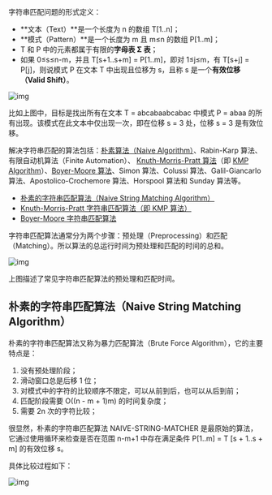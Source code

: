 字符串匹配问题的形式定义：

- **文本（Text）**是一个长度为 n 的数组 T[1..n]；
- **模式（Pattern）**是一个长度为 m 且 m≤n 的数组 P[1..m]；
- T 和 P 中的元素都属于有限的**字母表 Σ 表**；
- 如果 0≤s≤n-m，并且 T[s+1..s+m] = P[1..m]，即对 1≤j≤m，有 T[s+j] = P[j]，则说模式 P 在文本 T 中出现且位移为 s，且称 s 是一个**有效位移（Valid Shift）**。

![img](https://images0.cnblogs.com/blog/175043/201410/032208464871566.png)

比如上图中，目标是找出所有在文本 T = abcabaabcabac 中模式 P = abaa 的所有出现。该模式在此文本中仅出现一次，即在位移 s = 3 处，位移 s = 3 是有效位移。

解决字符串匹配的算法包括：[朴素算法（Naive Algorithm）](http://www.cnblogs.com/gaochundong/p/string_matching.html)、Rabin-Karp 算法、有限自动机算法（Finite Automation）、 [Knuth-Morris-Pratt 算法](http://www.cnblogs.com/gaochundong/p/string_matching.html)（即 [KMP Algorithm](https://www.cnblogs.com/gaochundong/p/string_matching.html#kmp_string_matching_algorithm)）、[Boyer-Moore 算法](http://www.cnblogs.com/gaochundong/p/boyer_moore_string_matching_algorithm.html)、Simon 算法、Colussi 算法、Galil-Giancarlo 算法、Apostolico-Crochemore 算法、Horspool 算法和 Sunday 算法等。

- [朴素的字符串匹配算法（Naive String Matching Algorithm）](https://www.cnblogs.com/gaochundong/p/string_matching.html#naive_string_matching_algorithm)
- [Knuth-Morris-Pratt 字符串匹配算法（即 KMP 算法）](https://www.cnblogs.com/gaochundong/p/string_matching.html#kmp_string_matching_algorithm)
- [Boyer-Moore 字符串匹配算法](http://www.cnblogs.com/gaochundong/p/boyer_moore_string_matching_algorithm.html)

字符串匹配算法通常分为两个步骤：预处理（Preprocessing）和匹配（Matching）。所以算法的总运行时间为预处理和匹配的时间的总和。

![img](https://images0.cnblogs.com/blog/175043/201410/032215106443194.png)

上图描述了常见字符串匹配算法的预处理和匹配时间。

## 朴素的字符串匹配算法（Naive String Matching Algorithm）

朴素的字符串匹配算法又称为暴力匹配算法（Brute Force Algorithm），它的主要特点是：

1. 没有预处理阶段；
2. 滑动窗口总是后移 1 位；
3. 对模式中的字符的比较顺序不限定，可以从前到后，也可以从后到前；
4. 匹配阶段需要 O((n - m + 1)m) 的时间复杂度；
5. 需要 2n 次的字符比较；

很显然，朴素的字符串匹配算法 NAIVE-STRING-MATCHER 是最原始的算法，它通过使用循环来检查是否在范围 n-m+1 中存在满足条件 P[1..m] = T [s + 1..s + m] 的有效位移 s。

具体比较过程如下：

![img](https://images0.cnblogs.com/blog/175043/201410/032308498006932.png)